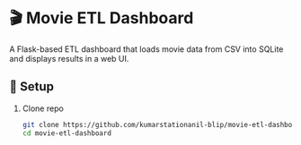 # 🎬 Movie ETL Dashboard

A Flask-based ETL dashboard that loads movie data from CSV into SQLite and displays results in a web UI.

## 🚀 Setup

1. Clone repo  
   ```bash
   git clone https://github.com/kumarstationanil-blip/movie-etl-dashboard.git
   cd movie-etl-dashboard
